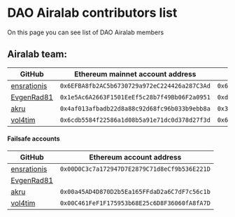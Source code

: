 # DAO Airalab contributors list
On this page you can see list of DAO Airalab members

## Airalab team:

GitHub | Ethereum mainnet account address | Ethereum testnet account address
 -------------| -------------| -------------|
[ensrationis](https://github.com/ensrationis) | `0x6EFBA8fb2AC5b6730729a972eC224426a287C3Ad` | `0x6EFBA8fb2AC5b6730729a972eC224426a287C3Ad`
[EvgenRad81](https://github.com/EvgenRad81) | `0x1e5Ac6A2663F1501EeEf5c28b7f49Bb06F2a0951` | `0xdB7739291587EFcF71E516427B57C05Cc731d665`
[akru](https://github.com/akru) | `0x4af013afbadb22d8a88c92d68fc96b033b9ebb8a` | `0x31a9889720e5954a9c118b9b33ec027d060e4364`
[vol4tim](https://github.com/vol4tim) | `0x6cdb5584f22586a1d08b5a91e71dc0d378d27f3d` | `0x6cdb5584f22586a1d08b5a91e71dc0d378d27f3d`

#### Failsafe accounts

GitHub | Ethereum account address
 -------------| -------------|
[ensrationis](https://github.com/ensrationis) |`0x00D0C3c7a172947D7E2879C71d8eCf9b536E221D`|
[EvgenRad81](https://github.com/EvgenRad81) ||
[akru](https://github.com/akru) | `0x00a45AD4D870D2b5Ea165FFdaD2a6C7dF7c56c1b`
[vol4tim](https://github.com/vol4tim) | `0x00C461FeF1F175953b68E25c6D8F36060fA8fA7D` |
